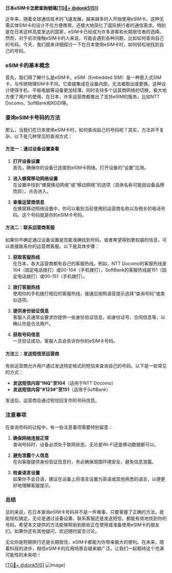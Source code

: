 **日本eSIM卡怎麽查詢號碼[[TG💪+ @donk5151](https://t.me/s/donk5151)]**

近年来，随着全球通信技术的飞速发展，越来越多的人开始使用eSIM卡。这种无需实体SIM卡的设计不仅方便携带，还极大地简化了国际旅行者的通信需求。特别是在日本这样高度发达的国家，eSIM卡已经成为许多游客和长期居住者的选择。然而，对于初次接触eSIM卡的人来说，可能会遇到各种问题，比如如何查询自己的号码。今天，我们就来详细探讨一下在日本使用eSIM卡时，如何轻松地找到自己的号码。

### eSIM卡的基本概念

首先，我们得了解什么是eSIM卡。eSIM（Embedded SIM）是一种嵌入式SIM卡，与传统物理SIM卡不同，它直接集成在设备内部，无法被取出或更换。这种设计使得手机、平板电脑等设备更加轻薄，同时支持多个运营商网络的切换，极大地方便了用户的使用。在日本，许多运营商都推出了支持eSIM的服务，比如NTT Docomo、SoftBank和KDDI等。

### 查询eSIM卡号码的方法

那么，当我们在日本使用eSIM卡时，如何查询自己的号码呢？其实，方法并不复杂，以下是几种常见的查询方式：

#### 方法一：通过设备设置查看

1. **打开设备设置**  
   首先，确保你的设备已连接到eSIM卡网络。打开设备的“设置”应用。

2. **进入蜂窝移动网络设置**  
   在设置中找到“蜂窝移动网络”或“移动网络”的选项（具体名称可能因设备品牌而异）。点击进入。

3. **查看运营商信息**  
   在蜂窝移动网络设置中，你可以看到当前使用的运营商名称以及相关的电话号码。这个号码就是你的eSIM卡号码。

#### 方法二：联系运营商客服

如果你不确定通过设备设置是否能准确找到号码，或者希望得到更权威的信息，可以直接联系你的运营商客服。以下是具体步骤：

1. **获取客服热线**  
   在日本，各大运营商都有自己的客服热线。例如，NTT Docomo的客服热线是104（固定电话拨打）或00-104（手机拨打），SoftBank的客服热线是151（固定电话拨打）或00-151（手机拨打）。

2. **拨打客服热线**  
   使用你的手机拨打相应的客服热线，接通后按照语音提示选择“查询号码”或类似选项。

3. **提供身份验证信息**  
   客服人员通常会要求你提供一些身份验证信息，如身份证号、合同信息等，以确认你是合法用户。

4. **获取号码信息**  
   一旦验证成功，客服人员会告诉你你的eSIM卡号码。

#### 方法三：发送短信至运营商

有些运营商允许用户通过发送特定格式的短信来查询自己的号码。以下是一些常见的方式：

- **发送短信内容“INQ”至104**（适用于NTT Docomo）
- **发送短信内容“#123#”至151**（适用于SoftBank）

发送后，运营商会通过短信回复你的号码信息。

### 注意事项

在查询号码的过程中，有一些注意事项需要特别留意：

1. **确保网络连接正常**  
   查询号码时，设备必须处于联网状态，无论是Wi-Fi还是移动数据都可以。

2. **避免泄露个人信息**  
   在向客服提供身份验证信息时，务必确保周围环境安全，避免信息泄露。

3. **检查语言设置**  
   如果你不会日语，建议在设备上将语言设置为英语或其他熟悉的语言，以便更好地理解客服提示。

### 总结

总的来说，在日本查询eSIM卡号码并不是一件难事，只要掌握了正确的方法，就能轻松搞定。无论是通过设备设置、联系客服还是发送短信，都能有效地找到你的号码。希望本文提供的方法能够帮助到那些正在使用或准备使用eSIM卡的朋友们。如果你还有其他疑问，欢迎随时留言讨论。

无论你是短期旅行还是长期居住，eSIM卡都能为你带来极大的便利。在未来，随着科技的进步，相信eSIM卡的应用场景会越来越广泛。让我们一起期待这个充满可能性的未来吧！

[[TG💪+ @donk5151](https://t.me/s/donk5151) ![Image](https://i.postimg.cc/rwNCRYN7/Snipaste-2025-04-30-17-27-05.png)]